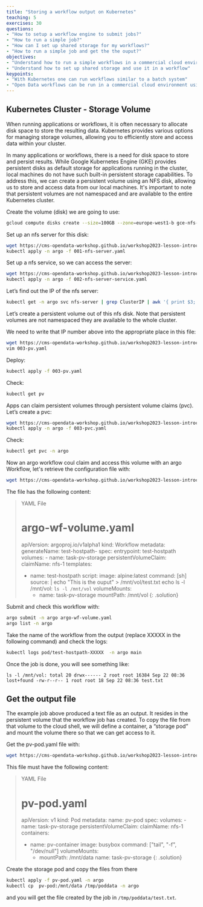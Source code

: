```yaml
---
title: "Storing a workflow output on Kubernetes"
teaching: 5
exercises: 30
questions:
- "How to setup a workflow engine to submit jobs?"
- "How to run a simple job?"
- "How can I set up shared storage for my workflows?"
- "How to run a simple job and get the the ouput?"
objectives:
- "Understand how to run a simple workflows in a commercial cloud environment or local machine"
- "Understand how to set up shared storage and use it in a workflow"
keypoints:
- "With Kubernetes one can run workflows similar to a batch system"
- "Open Data workflows can be run in a commercial cloud environment using modern tools"
---
```



## Kubernetes Cluster - Storage Volume

When running applications or workflows, it is often necessary to allocate disk space to store the resulting data. Kubernetes provides various options for managing storage volumes, allowing you to efficiently store and access data within your cluster.

In many applications or workflows, there is a need for disk space to store and persist results. While Google Kubernetes Engine (GKE) provides persistent disks as default storage for applications running in the cluster, local machines do not have such built-in persistent storage capabilities. To address this, we can create a persistent volume using an NFS disk, allowing us to store and access data from our local machines. It's important to note that persistent volumes are not namespaced and are available to the entire Kubernetes cluster.

Create the volume (disk) we are going to use:
```bash
gcloud compute disks create --size=100GB --zone=europe-west1-b gce-nfs-disk-1
```

Set up an nfs server for this disk:
```bash
wget https://cms-opendata-workshop.github.io/workshop2023-lesson-introcloud/files/GKE/001-nfs-server.yaml
kubectl apply -n argo -f 001-nfs-server.yaml
```
Set up a nfs service, so we can access the server:
```bash
wget https://cms-opendata-workshop.github.io/workshop2023-lesson-introcloud/files/GKE/002-nfs-server-service.yaml
kubectl apply -n argo -f 002-nfs-server-service.yaml
```
Let’s find out the IP of the nfs server:
```bash
kubectl get -n argo svc nfs-server | grep ClusterIP | awk '{ print $3; }'
```
Let’s create a persistent volume out of this nfs disk. Note that persistent volumes are not namespaced they are available to the whole cluster.

We need to write that IP number above into the appropriate place in this file:
```bash
wget https://cms-opendata-workshop.github.io/workshop2023-lesson-introcloud/files/GKE/003-pv.yaml
vim 003-pv.yaml
```
Deploy:
```bash
kubectl apply -f 003-pv.yaml
```
Check:
```bash
kubectl get pv
```

Apps can claim persistent volumes through persistent volume claims (pvc). Let’s create a pvc:
```bash
wget https://cms-opendata-workshop.github.io/workshop2023-lesson-introcloud/files/GKE/003-pvc.yaml
kubectl apply -n argo -f 003-pvc.yaml
```
Check:
```bash
kubectl get pvc -n argo
```
Now an argo workflow coul claim and access this volume with an argo Workflow, let's retrieve the configuration file with:
```bash
wget https://cms-opendata-workshop.github.io/workshop2023-lesson-introcloud/files/GKE/argo-wf-volume.yaml
```
The file has the following content:

> YAML File
> # argo-wf-volume.yaml
> apiVersion: argoproj.io/v1alpha1
> kind: Workflow
> metadata:
>   generateName: test-hostpath-
> spec:
>   entrypoint: test-hostpath
>   volumes:
>     - name: task-pv-storage
>       persistentVolumeClaim:
>         claimName: nfs-1
>   templates:
>   - name: test-hostpath
>    script:
>       image: alpine:latest
>       command: [sh]
>       source: |
>         echo "This is the ouput" > /mnt/vol/test.txt
>         echo ls -l /mnt/vol: `ls -l /mnt/vol`
>       volumeMounts:
>       - name: task-pv-storage
>         mountPath: /mnt/vol
{: .solution}

Submit and check this workflow with:
```bash
argo submit -n argo argo-wf-volume.yaml
argo list -n argo
```

Take the name of the workflow from the output (replace XXXXX in the following command) and check the logs:
```bash
kubectl logs pod/test-hostpath-XXXXX  -n argo main
```

Once the job is done, you will see something like:
```output
ls -l /mnt/vol: total 20 drwx------ 2 root root 16384 Sep 22 08:36 lost+found -rw-r--r-- 1 root root 18 Sep 22 08:36 test.txt
```

## Get the output file
The example job above produced a text file as an output. It resides in the persistent volume that the workflow job has created. To copy the file from that volume to the cloud shell, we will define a container, a “storage pod” and mount the volume there so that we can get access to it.

Get the pv-pod.yaml file with:
```bash
wget https://cms-opendata-workshop.github.io/workshop2023-lesson-introcloud/files/GKE/pv-pod.yaml
```
This file must have the following content:

> YAML File
> # pv-pod.yaml
> apiVersion: v1
> kind: Pod
> metadata:
>   name: pv-pod
> spec:
>   volumes:
>     - name: task-pv-storage
>       persistentVolumeClaim:
>         claimName: nfs-1
>   containers:
>   - name: pv-container
>     image: busybox
>     command: ["tail", "-f", "/dev/null"]
>     volumeMounts:
>     - mountPath: /mnt/data
>       name: task-pv-storage
{: .solution}

Create the storage pod and copy the files from there
```bash
kubectl apply -f pv-pod.yaml -n argo
kubectl cp  pv-pod:/mnt/data /tmp/poddata -n argo
```
and you will get the file created by the job in `/tmp/poddata/test.txt`.
